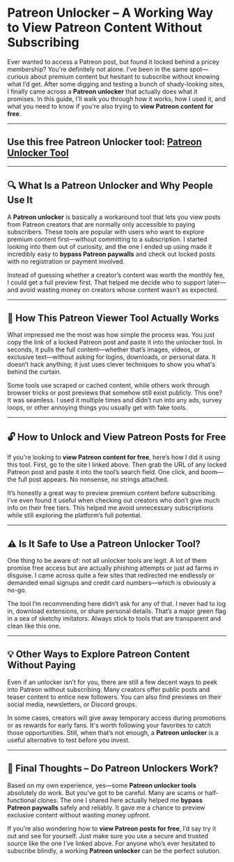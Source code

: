 # **Patreon Unlocker – A Working Way to View Patreon Content Without Subscribing**

Ever wanted to access a Patreon post, but found it locked behind a pricey membership? You're definitely not alone. I’ve been in the same spot—curious about premium content but hesitant to subscribe without knowing what I’d get. After some digging and testing a bunch of shady-looking sites, I finally came across a **Patreon unlocker** that actually does what it promises. In this guide, I’ll walk you through how it works, how I used it, and what you need to know if you're also trying to **view Patreon content for free**.

---

## Use this free Patreon Unlocker tool: [Patreon Unlocker Tool](https://folio.procreate.com/patreonunlocker)

---

## 🔍 **What Is a Patreon Unlocker and Why People Use It**

A **Patreon unlocker** is basically a workaround tool that lets you view posts from Patreon creators that are normally only accessible to paying subscribers. These tools are popular with users who want to explore premium content first—without committing to a subscription. I started looking into them out of curiosity, and the one I ended up using made it incredibly easy to **bypass Patreon paywalls** and check out locked posts with no registration or payment involved.

Instead of guessing whether a creator’s content was worth the monthly fee, I could get a full preview first. That helped me decide who to support later—and avoid wasting money on creators whose content wasn’t as expected.

---

## 🧠 **How This Patreon Viewer Tool Actually Works**

What impressed me the most was how simple the process was. You just copy the link of a locked Patreon post and paste it into the unlocker tool. In seconds, it pulls the full content—whether that’s images, videos, or exclusive text—without asking for logins, downloads, or personal data. It doesn’t hack anything; it just uses clever techniques to show you what's behind the curtain.

Some tools use scraped or cached content, while others work through browser tricks or post previews that somehow still exist publicly. This one? It was seamless. I used it multiple times and didn’t run into any ads, survey loops, or other annoying things you usually get with fake tools.

---

## 🔓 **How to Unlock and View Patreon Posts for Free**

If you're looking to **view Patreon content for free**, here’s how I did it using this tool. First, go to the site I linked above. Then grab the URL of any locked Patreon post and paste it into the tool’s search field. One click, and boom—the full post appears. No nonsense, no strings attached.

It’s honestly a great way to preview premium content before subscribing. I’ve even found it useful when checking out creators who don’t give much info on their free tiers. This helped me avoid unnecessary subscriptions while still exploring the platform’s full potential.

---

## ⚠️ **Is It Safe to Use a Patreon Unlocker Tool?**

One thing to be aware of: not all unlocker tools are legit. A lot of them promise free access but are actually phishing attempts or just ad farms in disguise. I came across quite a few sites that redirected me endlessly or demanded email signups and credit card numbers—which is obviously a no-go.

The tool I’m recommending here didn’t ask for any of that. I never had to log in, download extensions, or share personal details. That’s a major green flag in a sea of sketchy imitators. Always stick to tools that are transparent and clean like this one.

---

## 💡 **Other Ways to Explore Patreon Content Without Paying**

Even if an unlocker isn’t for you, there are still a few decent ways to peek into Patreon without subscribing. Many creators offer public posts and teaser content to entice new followers. You can also find previews on their social media, newsletters, or Discord groups.

In some cases, creators will give away temporary access during promotions or as rewards for early fans. It's worth following your favorites to catch those opportunities. Still, when that’s not enough, a **Patreon unlocker** is a useful alternative to test before you invest.

---

## 🎯 **Final Thoughts – Do Patreon Unlockers Work?**

Based on my own experience, yes—some **Patreon unlocker tools** absolutely do work. But you’ve got to be careful. Many are scams or half-functional clones. The one I shared here actually helped me **bypass Patreon paywalls** safely and reliably. It gave me a chance to preview exclusive content without wasting money upfront.

If you’re also wondering how to **view Patreon posts for free**, I’d say try it out and see for yourself. Just make sure you use a secure and trusted source like the one I’ve linked above. For anyone who’s ever hesitated to subscribe blindly, a working **Patreon unlocker** can be the perfect solution.
